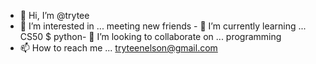 - 👋 Hi, I’m @trytee
- 👀 I’m interested in ...
meeting new friends - 🌱 I’m currently learning ...
CS50 $ python- 💞️ I’m looking to collaborate on ... programming 
- 📫 How to reach me ... tryteenelson@gmail.com

<!---
trytee/trytee is a ✨ special ✨ repository because its `README.md` (this file) appears on your GitHub profile.
You can click the Preview link to take a look at your changes.
--->
